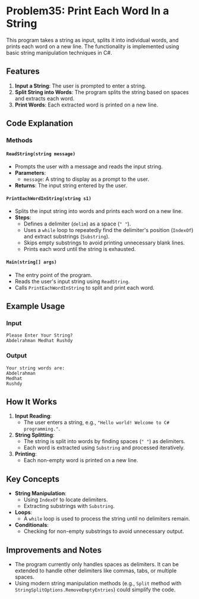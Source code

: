 # Problem35: Print Each Word In a String

This program takes a string as input, splits it into individual words, and prints each word on a new line. The functionality is implemented using basic string manipulation techniques in C#.

## Features

1. **Input a String**: The user is prompted to enter a string.
2. **Split String into Words**: The program splits the string based on spaces and extracts each word.
3. **Print Words**: Each extracted word is printed on a new line.

## Code Explanation

### Methods

#### `ReadString(string message)`
- Prompts the user with a message and reads the input string.
- **Parameters**:
  - `message`: A string to display as a prompt to the user.
- **Returns**: The input string entered by the user.

#### `PrintEachWordInString(string s1)`
- Splits the input string into words and prints each word on a new line.
- **Steps**:
  - Defines a delimiter (`delim`) as a space (`" "`).
  - Uses a `while` loop to repeatedly find the delimiter's position (`IndexOf`) and extract substrings (`Substring`).
  - Skips empty substrings to avoid printing unnecessary blank lines.
  - Prints each word until the string is exhausted.

#### `Main(string[] args)`
- The entry point of the program.
- Reads the user's input string using `ReadString`.
- Calls `PrintEachWordInString` to split and print each word.

## Example Usage

### Input
```
Please Enter Your String?
Abdelrahman Medhat Rushdy
```

### Output
```
Your string words are: 
Abdelrahman
Medhat
Rushdy
```

## How It Works
1. **Input Reading**:
   - The user enters a string, e.g., `"Hello world! Welcome to C# programming."`.
2. **String Splitting**:
   - The string is split into words by finding spaces (`" "`) as delimiters.
   - Each word is extracted using `Substring` and processed iteratively.
3. **Printing**:
   - Each non-empty word is printed on a new line.

## Key Concepts
- **String Manipulation**:
  - Using `IndexOf` to locate delimiters.
  - Extracting substrings with `Substring`.
- **Loops**:
  - A `while` loop is used to process the string until no delimiters remain.
- **Conditionals**:
  - Checking for non-empty substrings to avoid unnecessary output.

## Improvements and Notes
- The program currently only handles spaces as delimiters. It can be extended to handle other delimiters like commas, tabs, or multiple spaces.
- Using modern string manipulation methods (e.g., `Split` method with `StringSplitOptions.RemoveEmptyEntries`) could simplify the code.
